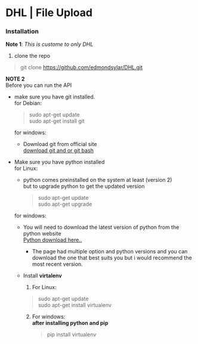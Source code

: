 # DHL | File Upload

### Installation
**Note 1**: *This is custome to only DHL*
1. clone the repo
> git clone https://github.com/edmondsylar/DHL.git

**NOTE 2**  
Before you can run the API  
* make sure you have git installed.  
  for Debian:  
  > sudo apt-get update  
  > sudo apt-get install git  

  for windows:  
  * Download git from official site  
  [download git and or git bash](https://git-scm.com/download/win)  

* Make sure you have python installed  
  for Linux:  
  * python comes preinstalled on the system at least (version 2)  
    but to upgrade python to get the updated version  
    > sudo apt-get update  
    >sudo apt-get upgrade  

  for windows:  
    * You will need to download the latest version of python from the python website  
      [Python download here.. ](https://www.python.org/downloads/)  
      * The page had multiple option and python versions and you can download the one that  best suits you but i would recommend the most recent version.

  * Install __virtalenv__  
    1. For Linux:  
      > sudo apt-get update  
      > sudo apt-get install virtualenv  

    2. For windows:  
      __after installing python and pip__  
        > pip install virtualenv 
